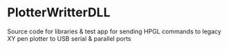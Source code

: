 # PlotterWritterDLL
Source code for libraries &amp; test app for sending HPGL commands to legacy XY pen plotter to USB serial &amp; parallel ports
